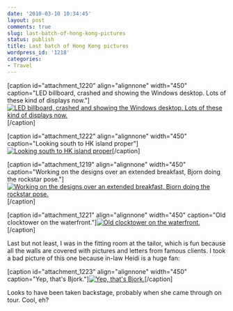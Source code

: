 ```yaml
---
date: '2010-03-10 10:34:45'
layout: post
comments: true
slug: last-batch-of-hong-kong-pictures
status: publish
title: Last batch of Hong Kong pictures
wordpress_id: '1218'
categories:
- Travel
---
```


[caption id="attachment_1220" align="alignnone" width="450" caption="LED billboard, crashed and showing the Windows desktop. Lots of these kind of displays now."][![LED billboard, crashed and showing the Windows desktop. Lots of these kind of displays now.](http://fnord.phfactor.net/wp-content/uploads/2010/03/P1030703-450x254.jpg)](http://fnord.phfactor.net/wp-content/uploads/2010/03/P1030703.jpg)[/caption]

[caption id="attachment_1222" align="alignnone" width="450" caption="Looking south to HK island proper"][![Looking south to HK island proper](http://fnord.phfactor.net/wp-content/uploads/2010/03/P1030711-450x337.jpg)](http://fnord.phfactor.net/wp-content/uploads/2010/03/P1030711.jpg)[/caption]

[caption id="attachment_1219" align="alignnone" width="450" caption="Working on the designs over an extended breakfast, Bjorn doing the rockstar pose."][![Working on the designs over an extended breakfast, Bjorn doing the rockstar pose.](http://fnord.phfactor.net/wp-content/uploads/2010/03/P1030702-copy-450x337.jpg)](http://fnord.phfactor.net/wp-content/uploads/2010/03/P1030702-copy.jpg)[/caption]

[caption id="attachment_1221" align="alignnone" width="450" caption="Old clocktower on the waterfront."][![Old clocktower on the waterfront.](http://fnord.phfactor.net/wp-content/uploads/2010/03/P1030706-450x600.jpg)](http://fnord.phfactor.net/wp-content/uploads/2010/03/P1030706.jpg)[/caption]

Last but not least, I was in the fitting room at the tailor, which is fun because all the walls are covered with pictures and letters from famous clients. I took a bad picture of this one because in-law Heidi is a huge fan:

[caption id="attachment_1223" align="alignnone" width="450" caption="Yep, that's Bjork."][![Yep, that's Bjork.](http://fnord.phfactor.net/wp-content/uploads/2010/03/IMG_0012-450x600.jpg)](http://fnord.phfactor.net/wp-content/uploads/2010/03/IMG_0012.jpg)[/caption]

Looks to have been taken backstage, probably when she came through on tour. Cool, eh?
